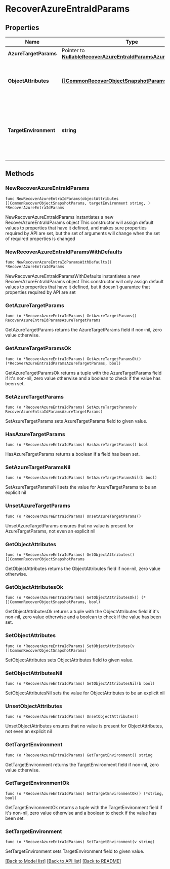 # RecoverAzureEntraIdParams

## Properties

Name | Type | Description | Notes
------------ | ------------- | ------------- | -------------
**AzureTargetParams** | Pointer to [**NullableRecoverAzureEntraIdParamsAzureTargetParams**](RecoverAzureEntraIdParamsAzureTargetParams.md) |  | [optional] 
**ObjectAttributes** | [**[]CommonRecoverObjectSnapshotParams**](CommonRecoverObjectSnapshotParams.md) | Specifies the details of the azure entra id objects attributes to be recovered. | 
**TargetEnvironment** | **string** | Specifies the environment of the recovery target. The corresponding params below must be filled out. | 

## Methods

### NewRecoverAzureEntraIdParams

`func NewRecoverAzureEntraIdParams(objectAttributes []CommonRecoverObjectSnapshotParams, targetEnvironment string, ) *RecoverAzureEntraIdParams`

NewRecoverAzureEntraIdParams instantiates a new RecoverAzureEntraIdParams object
This constructor will assign default values to properties that have it defined,
and makes sure properties required by API are set, but the set of arguments
will change when the set of required properties is changed

### NewRecoverAzureEntraIdParamsWithDefaults

`func NewRecoverAzureEntraIdParamsWithDefaults() *RecoverAzureEntraIdParams`

NewRecoverAzureEntraIdParamsWithDefaults instantiates a new RecoverAzureEntraIdParams object
This constructor will only assign default values to properties that have it defined,
but it doesn't guarantee that properties required by API are set

### GetAzureTargetParams

`func (o *RecoverAzureEntraIdParams) GetAzureTargetParams() RecoverAzureEntraIdParamsAzureTargetParams`

GetAzureTargetParams returns the AzureTargetParams field if non-nil, zero value otherwise.

### GetAzureTargetParamsOk

`func (o *RecoverAzureEntraIdParams) GetAzureTargetParamsOk() (*RecoverAzureEntraIdParamsAzureTargetParams, bool)`

GetAzureTargetParamsOk returns a tuple with the AzureTargetParams field if it's non-nil, zero value otherwise
and a boolean to check if the value has been set.

### SetAzureTargetParams

`func (o *RecoverAzureEntraIdParams) SetAzureTargetParams(v RecoverAzureEntraIdParamsAzureTargetParams)`

SetAzureTargetParams sets AzureTargetParams field to given value.

### HasAzureTargetParams

`func (o *RecoverAzureEntraIdParams) HasAzureTargetParams() bool`

HasAzureTargetParams returns a boolean if a field has been set.

### SetAzureTargetParamsNil

`func (o *RecoverAzureEntraIdParams) SetAzureTargetParamsNil(b bool)`

 SetAzureTargetParamsNil sets the value for AzureTargetParams to be an explicit nil

### UnsetAzureTargetParams
`func (o *RecoverAzureEntraIdParams) UnsetAzureTargetParams()`

UnsetAzureTargetParams ensures that no value is present for AzureTargetParams, not even an explicit nil
### GetObjectAttributes

`func (o *RecoverAzureEntraIdParams) GetObjectAttributes() []CommonRecoverObjectSnapshotParams`

GetObjectAttributes returns the ObjectAttributes field if non-nil, zero value otherwise.

### GetObjectAttributesOk

`func (o *RecoverAzureEntraIdParams) GetObjectAttributesOk() (*[]CommonRecoverObjectSnapshotParams, bool)`

GetObjectAttributesOk returns a tuple with the ObjectAttributes field if it's non-nil, zero value otherwise
and a boolean to check if the value has been set.

### SetObjectAttributes

`func (o *RecoverAzureEntraIdParams) SetObjectAttributes(v []CommonRecoverObjectSnapshotParams)`

SetObjectAttributes sets ObjectAttributes field to given value.


### SetObjectAttributesNil

`func (o *RecoverAzureEntraIdParams) SetObjectAttributesNil(b bool)`

 SetObjectAttributesNil sets the value for ObjectAttributes to be an explicit nil

### UnsetObjectAttributes
`func (o *RecoverAzureEntraIdParams) UnsetObjectAttributes()`

UnsetObjectAttributes ensures that no value is present for ObjectAttributes, not even an explicit nil
### GetTargetEnvironment

`func (o *RecoverAzureEntraIdParams) GetTargetEnvironment() string`

GetTargetEnvironment returns the TargetEnvironment field if non-nil, zero value otherwise.

### GetTargetEnvironmentOk

`func (o *RecoverAzureEntraIdParams) GetTargetEnvironmentOk() (*string, bool)`

GetTargetEnvironmentOk returns a tuple with the TargetEnvironment field if it's non-nil, zero value otherwise
and a boolean to check if the value has been set.

### SetTargetEnvironment

`func (o *RecoverAzureEntraIdParams) SetTargetEnvironment(v string)`

SetTargetEnvironment sets TargetEnvironment field to given value.



[[Back to Model list]](../README.md#documentation-for-models) [[Back to API list]](../README.md#documentation-for-api-endpoints) [[Back to README]](../README.md)


